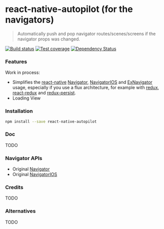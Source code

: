 # react-native-autopilot (for the navigators)

> Automatically push and pop navigator routes/scenes/screens if the navigator props was changed.

[![Build status][travis-image]][travis-url] [![Test coverage][coveralls-image]][coveralls-url] [![Dependency Status][dependency-image]][dependency-url]

### Features

Work in process:

* Simplifies the [react-native](https://facebook.github.io/react-native/)
  [Navigator](https://facebook.github.io/react-native/docs/navigator.html),
  [NavigatorIOS](https://facebook.github.io/react-native/docs/navigatorios.html) and
  [ExNavigator](https://github.com/exponentjs/ex-navigator/) usage,
  especially if you use a flux architecture, for example with
  [redux](https://github.com/rackt/redux),
  [react-redux](https://github.com/rackt/react-redux) and
  [redux-persist](https://github.com/rt2zz/redux-persist).
* Loading View

### Installation

```bash
npm install --save react-native-autopilot
```

### Doc

TODO

### Navigator APIs

* Original [Navigator](https://github.com/facebook/react-native/blob/master/Libraries/CustomComponents/Navigator/Navigator.js)
* Original [NavigatorIOS](https://github.com/facebook/react-native/blob/master/Libraries/Components/Navigation/NavigatorIOS.ios.js)

### Credits

TODO

### Alternatives

TODO

[travis-image]: https://img.shields.io/travis/jerolimov/react-native-autopilot/master.svg?style=flat-square
[travis-url]: https://travis-ci.org/jerolimov/react-native-autopilot
[coveralls-image]: https://img.shields.io/coveralls/jerolimov/react-native-autopilot/master.svg?style=flat-square
[coveralls-url]: https://coveralls.io/r/jerolimov/react-native-autopilot
[dependency-image]: http://img.shields.io/david/jerolimov/react-native-autopilot.svg?style=flat-square
[dependency-url]: https://david-dm.org/jerolimov/react-native-autopilot

